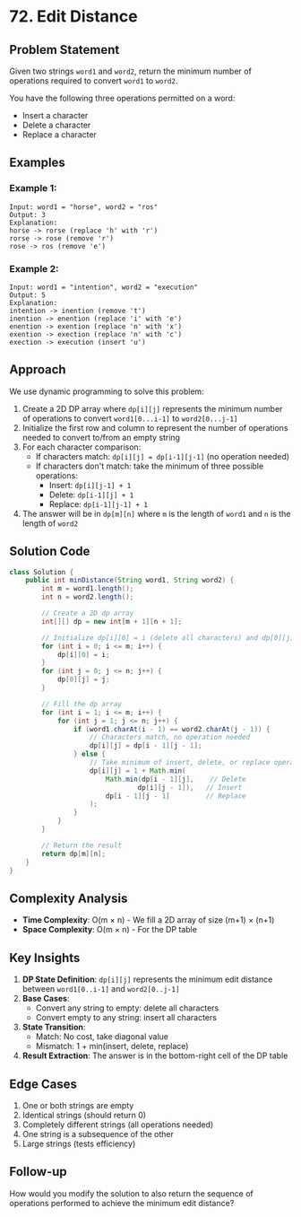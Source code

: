 # 72. Edit Distance

## Problem Statement
Given two strings `word1` and `word2`, return the minimum number of operations required to convert `word1` to `word2`.

You have the following three operations permitted on a word:
- Insert a character
- Delete a character
- Replace a character

## Examples

### Example 1:
```
Input: word1 = "horse", word2 = "ros"
Output: 3
Explanation: 
horse -> rorse (replace 'h' with 'r')
rorse -> rose (remove 'r')
rose -> ros (remove 'e')
```

### Example 2:
```
Input: word1 = "intention", word2 = "execution"
Output: 5
Explanation: 
intention -> inention (remove 't')
inention -> enention (replace 'i' with 'e')
enention -> exention (replace 'n' with 'x')
exention -> exection (replace 'n' with 'c')
exection -> execution (insert 'u')
```

## Approach
We use dynamic programming to solve this problem:
1. Create a 2D DP array where `dp[i][j]` represents the minimum number of operations to convert `word1[0...i-1]` to `word2[0...j-1]`
2. Initialize the first row and column to represent the number of operations needed to convert to/from an empty string
3. For each character comparison:
   - If characters match: `dp[i][j] = dp[i-1][j-1]` (no operation needed)
   - If characters don't match: take the minimum of three possible operations:
     - Insert: `dp[i][j-1] + 1`
     - Delete: `dp[i-1][j] + 1`
     - Replace: `dp[i-1][j-1] + 1`
4. The answer will be in `dp[m][n]` where `m` is the length of `word1` and `n` is the length of `word2`

## Solution Code
```java
class Solution {
    public int minDistance(String word1, String word2) {
        int m = word1.length();
        int n = word2.length();

        // Create a 2D dp array
        int[][] dp = new int[m + 1][n + 1];

        // Initialize dp[i][0] = i (delete all characters) and dp[0][j] = j (insert all characters)
        for (int i = 0; i <= m; i++) {
            dp[i][0] = i;
        }
        for (int j = 0; j <= n; j++) {
            dp[0][j] = j;
        }

        // Fill the dp array
        for (int i = 1; i <= m; i++) {
            for (int j = 1; j <= n; j++) {
                if (word1.charAt(i - 1) == word2.charAt(j - 1)) {
                    // Characters match, no operation needed
                    dp[i][j] = dp[i - 1][j - 1];
                } else {
                    // Take minimum of insert, delete, or replace operations
                    dp[i][j] = 1 + Math.min(
                        Math.min(dp[i - 1][j],    // Delete
                                dp[i][j - 1]),   // Insert
                        dp[i - 1][j - 1]         // Replace
                    );
                }
            }
        }

        // Return the result
        return dp[m][n];
    }
}
```

## Complexity Analysis
- **Time Complexity**: O(m × n) - We fill a 2D array of size (m+1) × (n+1)
- **Space Complexity**: O(m × n) - For the DP table

## Key Insights
1. **DP State Definition**: `dp[i][j]` represents the minimum edit distance between `word1[0..i-1]` and `word2[0..j-1]`
2. **Base Cases**: 
   - Convert any string to empty: delete all characters
   - Convert empty to any string: insert all characters
3. **State Transition**: 
   - Match: No cost, take diagonal value
   - Mismatch: 1 + min(insert, delete, replace)
4. **Result Extraction**: The answer is in the bottom-right cell of the DP table

## Edge Cases
1. One or both strings are empty
2. Identical strings (should return 0)
3. Completely different strings (all operations needed)
4. One string is a subsequence of the other
5. Large strings (tests efficiency)

## Follow-up
How would you modify the solution to also return the sequence of operations performed to achieve the minimum edit distance?